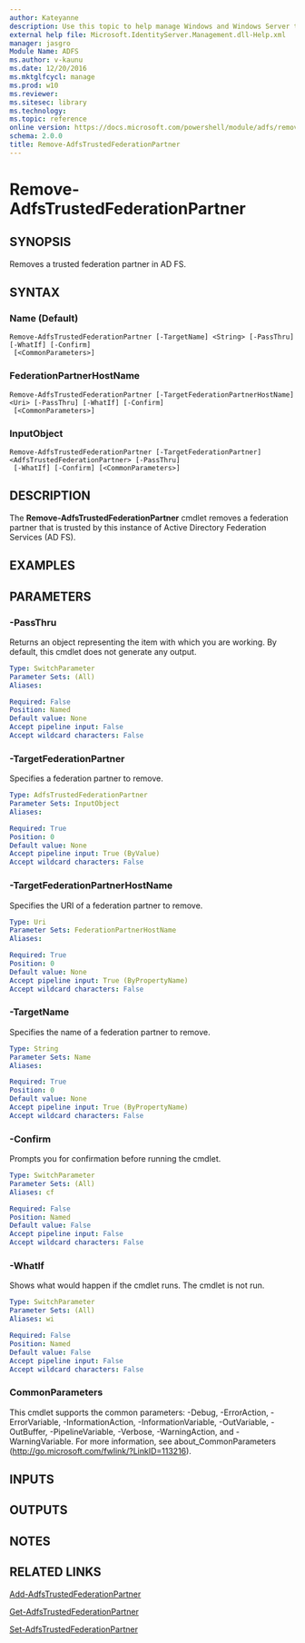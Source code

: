 ```yaml
---
author: Kateyanne
description: Use this topic to help manage Windows and Windows Server technologies with Windows PowerShell.
external help file: Microsoft.IdentityServer.Management.dll-Help.xml
manager: jasgro
Module Name: ADFS
ms.author: v-kaunu
ms.date: 12/20/2016
ms.mktglfcycl: manage
ms.prod: w10
ms.reviewer: 
ms.sitesec: library
ms.technology: 
ms.topic: reference
online version: https://docs.microsoft.com/powershell/module/adfs/remove-adfstrustedfederationpartner?view=windowsserver2022-ps&wt.mc_id=ps-gethelp
schema: 2.0.0
title: Remove-AdfsTrustedFederationPartner
---
```


# Remove-AdfsTrustedFederationPartner

## SYNOPSIS
Removes a trusted federation partner in AD FS.

## SYNTAX

### Name (Default)
```
Remove-AdfsTrustedFederationPartner [-TargetName] <String> [-PassThru] [-WhatIf] [-Confirm]
 [<CommonParameters>]
```

### FederationPartnerHostName
```
Remove-AdfsTrustedFederationPartner [-TargetFederationPartnerHostName] <Uri> [-PassThru] [-WhatIf] [-Confirm]
 [<CommonParameters>]
```

### InputObject
```
Remove-AdfsTrustedFederationPartner [-TargetFederationPartner] <AdfsTrustedFederationPartner> [-PassThru]
 [-WhatIf] [-Confirm] [<CommonParameters>]
```

## DESCRIPTION
The **Remove-AdfsTrustedFederationPartner** cmdlet removes a federation partner that is trusted by this instance of Active Directory Federation Services (AD FS).

## EXAMPLES

## PARAMETERS

### -PassThru
Returns an object representing the item with which you are working.
By default, this cmdlet does not generate any output.

```yaml
Type: SwitchParameter
Parameter Sets: (All)
Aliases: 

Required: False
Position: Named
Default value: None
Accept pipeline input: False
Accept wildcard characters: False
```

### -TargetFederationPartner
Specifies a federation partner to remove.

```yaml
Type: AdfsTrustedFederationPartner
Parameter Sets: InputObject
Aliases: 

Required: True
Position: 0
Default value: None
Accept pipeline input: True (ByValue)
Accept wildcard characters: False
```

### -TargetFederationPartnerHostName
Specifies the URI of a federation partner to remove.

```yaml
Type: Uri
Parameter Sets: FederationPartnerHostName
Aliases: 

Required: True
Position: 0
Default value: None
Accept pipeline input: True (ByPropertyName)
Accept wildcard characters: False
```

### -TargetName
Specifies the name of a federation partner to remove.

```yaml
Type: String
Parameter Sets: Name
Aliases: 

Required: True
Position: 0
Default value: None
Accept pipeline input: True (ByPropertyName)
Accept wildcard characters: False
```

### -Confirm
Prompts you for confirmation before running the cmdlet.

```yaml
Type: SwitchParameter
Parameter Sets: (All)
Aliases: cf

Required: False
Position: Named
Default value: False
Accept pipeline input: False
Accept wildcard characters: False
```

### -WhatIf
Shows what would happen if the cmdlet runs.
The cmdlet is not run.

```yaml
Type: SwitchParameter
Parameter Sets: (All)
Aliases: wi

Required: False
Position: Named
Default value: False
Accept pipeline input: False
Accept wildcard characters: False
```

### CommonParameters
This cmdlet supports the common parameters: -Debug, -ErrorAction, -ErrorVariable, -InformationAction, -InformationVariable, -OutVariable, -OutBuffer, -PipelineVariable, -Verbose, -WarningAction, and -WarningVariable. For more information, see about_CommonParameters (http://go.microsoft.com/fwlink/?LinkID=113216).

## INPUTS

## OUTPUTS

## NOTES

## RELATED LINKS

[Add-AdfsTrustedFederationPartner](./Add-AdfsTrustedFederationPartner.md)

[Get-AdfsTrustedFederationPartner](./Get-AdfsTrustedFederationPartner.md)

[Set-AdfsTrustedFederationPartner](./Set-AdfsTrustedFederationPartner.md)

